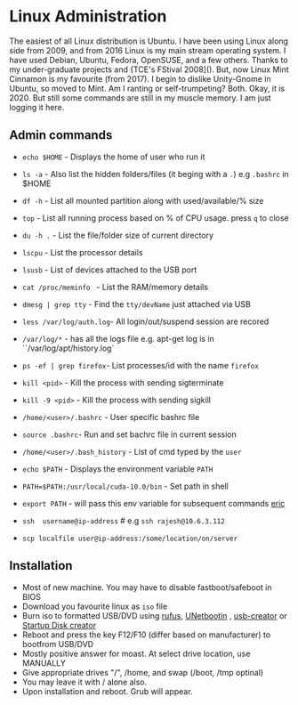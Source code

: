 # Linux Administration

The easiest of all Linux distribution is Ubuntu.
I have been using Linux along side from 2009,
and from 2016 Linux is my main stream operating system.
I have used Debian, Ubuntu, Fedora, OpenSUSE, and a few others.
Thanks to my under-graduate projects and {TCE's FStival 2008]().
But, now Linux Mint Cinnamon is my favourite (from 2017).
I begin to dislike Unity-Gnome in Ubuntu, so moved to Mint.
Am I ranting or self-trumpeting? Both. Okay, it is 2020. But still some
commands are still in my muscle memory. I am just logging it here.

## Admin commands

- `echo $HOME` - Displays the home of user who run it
- `ls -a` - Also list the hidden folders/files (it beging with a `.`) e.g `.bashrc` in $HOME

- `df -h`   - List all mounted partition along with used/available/% size
- `top`		  - List all running process based on % of CPU usage. press `q` to close
- `du -h .` - List the file/folder size of current directory

- `lscpu` - List the processor details
- `lsusb` - List of devices attached to the USB port
- `cat /proc/meminfo `    - List the RAM/memory details

- `dmesg | grep tty`      - Find the `tty/devName` just attached via USB
- `less /var/log/auth.log`- All login/out/suspend session are recored
- `/var/log/*`            - has all the logs file e.g. apt-get log is in ``/var/log/apt/history.log`

- `ps -ef | grep firefox`- List processes/id with the name `firefox`
- `kill <pid>`    - Kill the process with <pid> sending sigterminate
- `kill -9 <pid>` - Kill the process with <pid> sending sigkill

- `/home/<user>/.bashrc`  - User specific bashrc file
- `source .bashrc`- Run and set bachrc file in current session
- `/home/<user>/.bash_history` - List of cmd typed by the `user`


- `echo $PATH` - Displays the environment variable `PATH`
- `PATH=$PATH:/usr/local/cuda-10.0/bin` - Set path in shell
- `export PATH` - will pass this env variable for subsequent commands [eric](https://github.com/edemaine/coauthor/issues/421#issuecomment-515698521)

- `ssh  username@ip-address` # e.g `ssh rajesh@10.6.3.112`
- `scp localfile user@ip-address:/some/location/on/server`


## Installation

- Most of new machine. You may have to disable fastboot/safeboot in BIOS
- Download you favourite linux as `iso` file
- Burn iso to formatted USB/DVD using
[rufus](https://rufus.ie/ "USB Rufus"),
[UNetbootin](https://unetbootin.github.io/ "UNetbootin") ,
[usb-creator](https://askubuntu.com/a/1153429/1021108 "USB Creator") or
[Startup Disk creator](https://www.howtogeek.com/414574/how-to-burn-an-iso-file-to-a-usb-drive-in-linux/ "Startup Disk Creator")
- Reboot and press the key F12/F10 (differ based on manufacturer) to bootfrom USB/DVD
- Mostly positive answer for moast. At select drive location, use MANUALLY
- Give appropriate drives  "/", /home, and swap (/boot, /tmp optinal)
- You may leave it with / alone also.
- Upon installation and reboot. Grub will appear.

